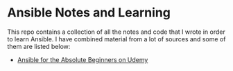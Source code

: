 # Ansible Notes and Learning
This repo contains a collection of all the notes and code that I wrote in order to learn Ansible. I have combined material from a lot of sources and some of them are listed below:
- [Ansible for the Absolute Beginners on Udemy](https://www.udemy.com/course/learn-ansible/)
